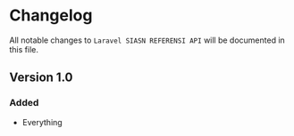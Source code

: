 # Changelog

All notable changes to `Laravel SIASN REFERENSI API` will be documented in this file.

## Version 1.0

### Added
- Everything
